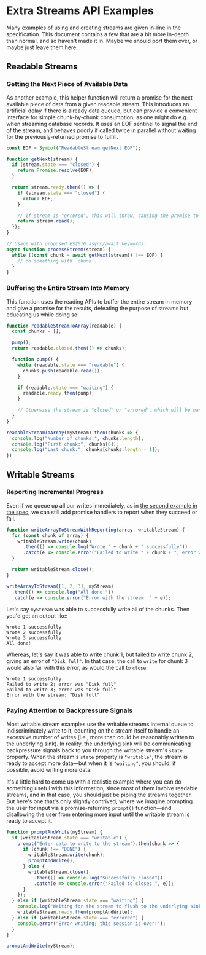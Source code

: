 # Extra Streams API Examples

Many examples of using and creating streams are given in-line in the specification. This document contains a few that are a bit more in-depth than normal, and so haven't made it in. Maybe we should port them over, or maybe just leave them here.

## Readable Streams

### Getting the Next Piece of Available Data

As another example, this helper function will return a promise for the next available piece of data from a given readable stream. This introduces an artificial delay if there is already data queued, but can provide a convenient interface for simple chunk-by-chunk consumption, as one might do e.g. when streaming database records. It uses an EOF sentinel to signal the end of the stream, and behaves poorly if called twice in parallel without waiting for the previously-returned promise to fulfill.

```js
const EOF = Symbol("ReadableStream getNext EOF");

function getNext(stream) {
  if (stream.state === "closed") {
    return Promise.resolve(EOF);
  }

  return stream.ready.then(() => {
    if (stream.state === "closed") {
      return EOF;
    }

    // If stream is "errored", this will throw, causing the promise to be rejected.
    return stream.read();
  });
}

// Usage with proposed ES2016 async/await keywords:
async function processStream(stream) {
  while ((const chunk = await getNext(stream)) !== EOF) {
    // do something with `chunk`.
  }
}
```

### Buffering the Entire Stream Into Memory

This function uses the reading APIs to buffer the entire stream in memory and give a promise for the results, defeating the purpose of streams but educating us while doing so:

```js
function readableStreamToArray(readable) {
  const chunks = [];

  pump();
  return readable.closed.then(() => chunks);

  function pump() {
    while (readable.state === "readable") {
      chunks.push(readable.read());
    }

    if (readable.state === "waiting") {
      readable.ready.then(pump);
    }

    // Otherwise the stream is "closed" or "errored", which will be handled above.
  }
}

readableStreamToArray(myStream).then(chunks => {
  console.log("Number of chunks:", chunks.length);
  console.log("First chunk:", chunks[0]);
  console.log("Last chunk:", chunks[chunks.length - 1]);
})
```

## Writable Streams

### Reporting Incremental Progress

Even if we queue up all our writes immediately, as in [the second example in the spec](https://streams.spec.whatwg.org/#ws-intro), we can still add promise handlers to report when they succeed or fail.

```js
function writeArrayToStreamWithReporting(array, writableStream) {
  for (const chunk of array) {
    writableStream.write(chunk)
      .then(() => console.log("Wrote " + chunk + " successfully"))
      .catch(e => console.error("Failed to write " + chunk + "; error was " + e));
  }

  return writableStream.close();
}

writeArrayToStream([1, 2, 3], myStream)
  .then(() => console.log("All done!"))
  .catch(e => console.error("Error with the stream: " + e));
```

Let's say `myStream` was able to successfully write all of the chunks. Then you'd get an output like:

```
Wrote 1 successfully
Wrote 2 successfully
Wrote 3 successfully
All done!
```

Whereas, let's say it was able to write chunk 1, but failed to write chunk 2, giving an error of `"Disk full"`. In that case, the call to `write` for chunk 3 would also fail with this error, as would the call to `close`:

```
Wrote 1 successfully
Failed to write 2; error was "Disk full"
Failed to write 3; error was "Disk full"
Error with the stream: "Disk full"
```

### Paying Attention to Backpressure Signals

Most writable stream examples use the writable streams internal queue to indiscriminately write to it, counting on the stream itself to handle an excessive number of writes (i.e., more than could be reasonably written to the underlying sink). In reality, the underlying sink will be communicating backpressure signals back to you through the writable stream's `state` property. When the stream's `state` property is `"writable"`, the stream is ready to accept more data—but when it is `"waiting"`, you should, if possible, avoid writing more data.

It's a little hard to come up with a realistic example where you can do something useful with this information, since most of them involve readable streams, and in that case, you should just be piping the streams together. But here's one that's only slightly contrived, where we imagine prompting the user for input via a promise-returning `prompt()` function—and disallowing the user from entering more input until the writable stream is ready to accept it.

```js
function promptAndWrite(myStream) {
  if (writableStream.state === "writable") {
    prompt("Enter data to write to the stream").then(chunk => {
      if (chunk !== "DONE") {
        writableStream.write(chunk);
        promptAndWrite();
      } else {
        writableStream.close()
          .then(() => console.log("Successfully closed"))
          .catch(e => console.error("Failed to close: ", e));
      }
    });
  } else if (writableStream.state === "waiting") {
    console.log("Waiting for the stream to flush to the underlying sink, please hold...");
    writableStream.ready.then(promptAndWrite);
  } else if (writableStream.state === "errored") {
    console.error("Error writing; this session is over!");
  }
}

promptAndWrite(myStream);
```

